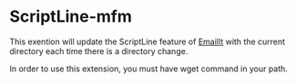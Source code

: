 # ScriptLine-mfm

This exention will update the ScriptLine feature of [EmailIt](https://GitHub.com/raguay/EmailIt) with the current directory each time there is a directory change.

In order to use this extension, you must have wget command in your path.

